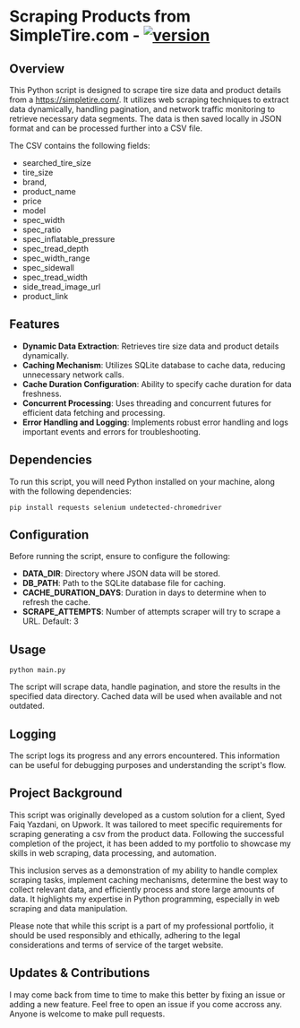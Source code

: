 # Scraping Products from SimpleTire.com - [![version](https://img.shields.io/badge/version-0.5.0-yellow.svg)](https://semver.org)

## Overview
This Python script is designed to scrape tire size data and product details from a https://simpletire.com/. It utilizes web scraping techniques to extract data dynamically, handling pagination, and network traffic monitoring to retrieve necessary data segments. The data is then saved locally in JSON format and can be processed further into a CSV file.

The CSV contains the following fields:
- searched_tire_size
- tire_size
- brand,
- product_name
- price
- model
- spec_width
- spec_ratio
- spec_inflatable_pressure
- spec_tread_depth
- spec_width_range
- spec_sidewall
- spec_tread_width
- side_tread_image_url
- product_link

## Features
- **Dynamic Data Extraction**: Retrieves tire size data and product details dynamically.
- **Caching Mechanism**: Utilizes SQLite database to cache data, reducing unnecessary network calls.
- **Cache Duration Configuration**: Ability to specify cache duration for data freshness.
- **Concurrent Processing**: Uses threading and concurrent futures for efficient data fetching and processing.
- **Error Handling and Logging**: Implements robust error handling and logs important events and errors for troubleshooting.

## Dependencies
To run this script, you will need Python installed on your machine, along with the following dependencies:

```
pip install requests selenium undetected-chromedriver
```

## Configuration
Before running the script, ensure to configure the following:
- **DATA_DIR**: Directory where JSON data will be stored.
- **DB_PATH**: Path to the SQLite database file for caching.
- **CACHE_DURATION_DAYS**: Duration in days to determine when to refresh the cache.
- **SCRAPE_ATTEMPTS**: Number of attempts scraper will try to scrape a URL. Default: 3

## Usage

```
python main.py
```
The script will scrape data, handle pagination, and store the results in the specified data directory. Cached data will be used when available and not outdated.

## Logging
The script logs its progress and any errors encountered. This information can be useful for debugging purposes and understanding the script's flow.

## Project Background
This script was originally developed as a custom solution for a client, Syed Faiq Yazdani, on Upwork. It was tailored to meet specific requirements for scraping generating a csv from the product data. Following the successful completion of the project, it has been added to my portfolio to showcase my skills in web scraping, data processing, and automation.

This inclusion serves as a demonstration of my ability to handle complex scraping tasks, implement caching mechanisms, determine the best way to collect relevant data, and efficiently process and store large amounts of data. It highlights my expertise in Python programming, especially in web scraping and data manipulation.

Please note that while this script is a part of my professional portfolio, it should be used responsibly and ethically, adhering to the legal considerations and terms of service of the target website.

## Updates & Contributions
I may come back from time to time to make this better by fixing an issue or adding a new feature. Feel free to open an issue if you come accross any. Anyone is welcome to make pull requests.
